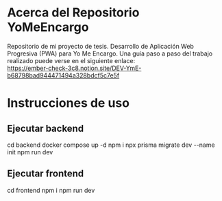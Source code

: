 # Acerca del Repositorio YoMeEncargo
Repositorio de mi proyecto de tesis. Desarrollo de Aplicación Web Progresiva (PWA) para Yo Me Encargo.
Una guía paso a paso del trabajo realizado puede verse en el siguiente enlace:                                                                                                                                      
https://ember-check-3c8.notion.site/DEV-YmE-b68798bad944471494a328bdcf5c7e5f

# Instrucciones de uso

## Ejecutar backend

cd backend
docker compose up -d
npm i
npx prisma migrate dev --name init
npm run dev

## Ejecutar frontend

cd frontend
npm i
npm run dev
